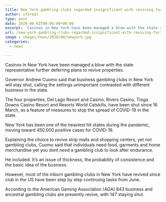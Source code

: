 ```yaml
---
title: New York gambling clubs regarded insignificant with reviving further delayed
author: xforeal 
type: post
date: 2020-08-03T00:00:00+00:00
excerpt: 'Casinos in New York have been managed a blow with the state representative further deferring plans to revive properties '
url: /new-york-gambling-clubs-regarded-insignificant-with-reviving-further-delayed/
image : images/news/2020/08/newyork.jpg
categories:
  - news

---
```

Casinos in New York have been managed a blow with the state representative further deferring plans to revive properties. 

Governor Andrew Cuomo said that business gambling clubs in New York will stay shut, calling the settings unimportant contrasted with different business in the state. 

The four properties, Del Lago Resort and Casino, Rivers Casino, Tioga Downs Casino Resort and Resorts World Catskills, have been shut since 16 March, as a feature of measures to stop the spread of COVID-19 in the state. 

New York has been one of the heaviest hit states during the pandemic, moving toward 450,000 positive cases for COVID-19. 

Explaining the choice to revive strip malls and shopping centers, yet not gambling clubs, Cuomo said that individuals need food, garments and home merchandise yet you dont need a gambling club to look after endurance. 

He included: It&#8217;s an issue of thickness, the probability of consistence and the basic idea of the business. 

However, most of the inborn gambling clubs in New York have revived since club in the US have been step by step continuing tasks from June. 

According to the American Gaming Association (AGA) 843 business and ancestral gambling clubs are presently revive, with 147 staying shut.